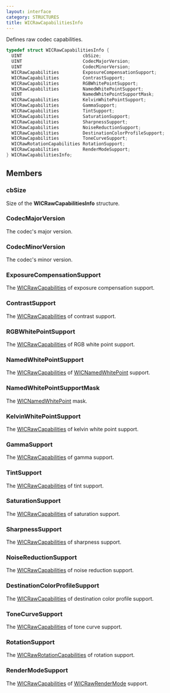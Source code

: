```yaml
---
layout: interface
category: STRUCTURES
title: WICRawCapabilitiesInfo
---
```


Defines raw codec capabilities.

```cpp
typedef struct WICRawCapabilitiesInfo {
  UINT                       cbSize;
  UINT                       CodecMajorVersion;
  UINT                       CodecMinorVersion;
  WICRawCapabilities         ExposureCompensationSupport;
  WICRawCapabilities         ContrastSupport;
  WICRawCapabilities         RGBWhitePointSupport;
  WICRawCapabilities         NamedWhitePointSupport;
  UINT                       NamedWhitePointSupportMask;
  WICRawCapabilities         KelvinWhitePointSupport;
  WICRawCapabilities         GammaSupport;
  WICRawCapabilities         TintSupport;
  WICRawCapabilities         SaturationSupport;
  WICRawCapabilities         SharpnessSupport;
  WICRawCapabilities         NoiseReductionSupport;
  WICRawCapabilities         DestinationColorProfileSupport;
  WICRawCapabilities         ToneCurveSupport;
  WICRawRotationCapabilities RotationSupport;
  WICRawCapabilities         RenderModeSupport;
} WICRawCapabilitiesInfo;
```

## Members

### cbSize

Size of the **WICRawCapabilitiesInfo** structure.

### CodecMajorVersion

The codec's major version.

### CodecMinorVersion

The codec's minor version.

### ExposureCompensationSupport

[wrc]: WICRawCapabilities

The [WICRawCapabilities][wrc] of exposure compensation support.

### ContrastSupport

The [WICRawCapabilities][wrc] of contrast support.

### RGBWhitePointSupport

The [WICRawCapabilities][wrc] of RGB white point support.

### NamedWhitePointSupport

[wnwp]: WICNamedWhitePoint

The [WICRawCapabilities][wrc] of [WICNamedWhitePoint][wnwp] support.

### NamedWhitePointSupportMask

The [WICNamedWhitePoint][wnwp] mask.

### KelvinWhitePointSupport

The [WICRawCapabilities][wrc] of kelvin white point support.

### GammaSupport

The [WICRawCapabilities][wrc] of gamma support.

### TintSupport

The [WICRawCapabilities][wrc] of tint support.

### SaturationSupport

The [WICRawCapabilities][wrc] of saturation support.

### SharpnessSupport

The [WICRawCapabilities][wrc] of sharpness support.

### NoiseReductionSupport

The [WICRawCapabilities][wrc] of noise reduction support.

### DestinationColorProfileSupport

The [WICRawCapabilities][wrc] of destination color profile support.

### ToneCurveSupport

The [WICRawCapabilities][wrc] of tone curve support.

### RotationSupport

[wrrc]: WICRawRotationCapabilities

The [WICRawRotationCapabilities][wrrc] of rotation support.

### RenderModeSupport

[wrrm]: WICRawRenderMode

The [WICRawCapabilities][wrc] of [WICRawRenderMode][wrrm] support.

